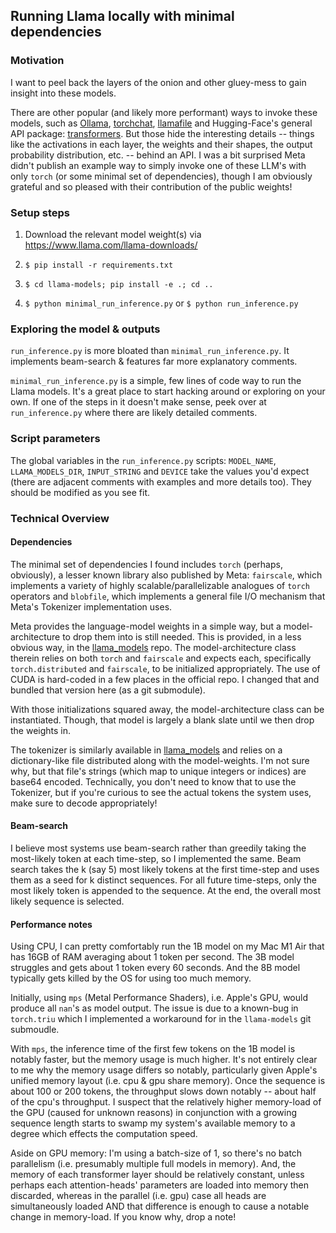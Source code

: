 ## Running Llama locally with minimal dependencies

### Motivation

I want to peel back the layers of the onion and other gluey-mess to gain insight into these models. 

There are other popular (and likely more performant) ways to invoke these models, such as [Ollama](https://ollama.com/), [torchchat](https://github.com/pytorch/torchchat), [llamafile](https://github.com/Mozilla-Ocho/llamafile) and Hugging-Face's general API package: [transformers](https://pypi.org/project/transformers/). But those hide the interesting details -- things like the activations in each layer, the weights and their shapes, the output probability distribution, etc. -- behind an API. 
I was a bit surprised Meta didn't publish an example way to simply invoke one of these LLM's with only `torch` (or some minimal set of dependencies), though I am obviously grateful and so pleased with their contribution of the public weights! 

### Setup steps

1. Download the relevant model weight(s) via https://www.llama.com/llama-downloads/

2. `$ pip install -r requirements.txt`

3. `$ cd llama-models; pip install -e .; cd ..`

4. `$ python minimal_run_inference.py` or `$ python run_inference.py`

### Exploring the model & outputs

`run_inference.py` is more bloated than `minimal_run_inference.py`. It implements beam-search & features far more explanatory comments. 

`minimal_run_inference.py` is a simple, few lines of code way to run the Llama models. It's a great place to start hacking around or exploring on your own. If one of the steps in it doesn't make sense, peek over at `run_inference.py` where there are likely detailed comments.

### Script parameters

The global variables in the `run_inference.py` scripts: `MODEL_NAME`, `LLAMA_MODELS_DIR`, `INPUT_STRING` and `DEVICE` take the values you'd expect (there are adjacent comments with examples and more details too). They should be modified as you see fit.

### Technical Overview 

#### Dependencies

The minimal set of dependencies I found includes `torch` (perhaps, obviously), a lesser known library also published by Meta: `fairscale`, which implements a variety of highly scalable/parallelizable analogues of `torch` operators and `blobfile`, which implements a general file I/O mechanism that Meta's Tokenizer implementation uses.

Meta provides the language-model weights in a simple way, but a model-architecture to drop them into is still needed. This is provided, in a less obvious way, in the [llama_models](https://github.com/meta-llama/llama-models) repo. The model-architecture class therein relies on both `torch` and `fairscale` and expects each, specifically `torch.distributed` and `fairscale`, to be initialized appropriately. The use of CUDA is hard-coded in a few places in the official repo. I changed that and bundled that version here (as a git submodule).

With those initializations squared away, the model-architecture class can be instantiated. Though, that model is largely a blank slate until we then drop the weights in.

The tokenizer is similarly available in [llama_models](https://github.com/meta-llama/llama-models) and relies on a dictionary-like file distributed along with the model-weights. I'm not sure why, but that file's strings (which map to unique integers or indices) are base64 encoded. Technically, you don't need to know that to use the Tokenizer, but if you're curious to see the actual tokens the system uses, make sure to decode appropriately!

#### Beam-search

I believe most systems use beam-search rather than greedily taking the most-likely token at each time-step, so I implemented the same. Beam search takes the k (say 5) most likely
tokens at the first time-step and uses them as a seed for k distinct sequences. For all future time-steps, only the most likely token is appended to the sequence. At the end, the overall most likely sequence is selected.

#### Performance notes

Using CPU, I can pretty comfortably run the 1B model on my Mac M1 Air that has 16GB of RAM averaging about 1 token per second. The 3B model struggles and gets about 1 token every 60 seconds. And the 8B model typically gets killed by the OS for using too much memory. 

Initially, using `mps` (Metal Performance Shaders), i.e. Apple's GPU, would produce all `nan`'s as model output. The issue is due to a known-bug in `torch.triu` which I implemented a workaround for in the `llama-models` git submoudle. 

With `mps`, the inference time of the first few tokens on the 1B model is notably faster, but the memory usage is much higher. It's not entirely clear to me why the memory usage differs so notably, particularly given Apple's unified memory layout (i.e. cpu & gpu share memory). Once the sequence is about 100 or 200 tokens, the throughput slows down notably -- about half of the cpu's throughput. I suspect that the relatively higher memory-load of the GPU (caused for unknown reasons) in conjunction with a growing sequence length starts to swamp my system's available memory to a degree which effects the computation speed.

Aside on GPU memory: I'm using a batch-size of 1, so there's no batch parallelism (i.e. presumably multiple full models in memory). And, the memory of each transformer layer should be relatively constant, unless perhaps each attention-heads' parameters are loaded into memory then discarded, whereas in the parallel (i.e. gpu) case all heads are simultaneously loaded AND that difference is enough to cause a notable change in memory-load. If you know why, drop a note!




